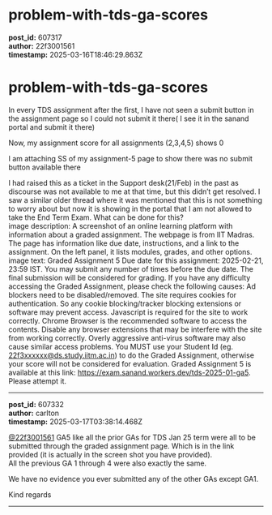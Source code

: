 # problem-with-tds-ga-scores

**post_id:** 607317  
**author:** 22f3001561  
**timestamp:** 2025-03-16T18:46:29.863Z

# problem-with-tds-ga-scores

In every TDS assignment after the first, I have not seen a submit button in the assignment page so I could not submit it there( I see it in the sanand portal and submit it there)

Now, my assignment score for all assignments (2,3,4,5) shows 0

I am attaching SS of my assignment-5 page to show there was no submit button available there

I had raised this as a ticket in the Support desk(21/Feb) in the past as discourse was not available to me at that time, but this didn’t get resolved. I saw a similar older thread where it was mentioned that this is not something to worry about but now it is showing in the portal that I am not allowed to take the End Term Exam. What can be done for this?  
image description: A screenshot of an online learning platform with information about a graded assignment. The webpage is from IIT Madras. The page has information like due date, instructions, and a link to the assignment. On the left panel, it lists modules, grades, and other options.
image text:
Graded Assignment 5
Due date for this assignment: 2025-02-21, 23:59 IST.
You may submit any number of times before the due date. The final submission will be considered for grading.
If you have any difficulty accessing the Graded Assignment, please check the following causes:
Ad blockers need to be disabled/removed.
The site requires cookies for authentication. So any cookie blocking/tracker blocking extensions or software may prevent access.
Javascript is required for the site to work correctly.
Chrome Browser is the recommended software to access the contents.
Disable any browser extensions that may be interfere with the site from working correctly.
Overly aggressive anti-virus software may also cause similar access problems.
You MUST use your Student Id (eg. 22f3xxxxxx@ds.study.iitm.ac.in) to do the Graded Assignment, otherwise your score will not be considered for evaluation.
Graded Assignment 5 is available at this link: https://exam.sanand.workers.dev/tds-2025-01-ga5. Please attempt it.

---

**post_id:** 607332  
**author:** carlton  
**timestamp:** 2025-03-17T03:38:14.468Z

[@22f3001561](/u/22f3001561) GA5 like all the prior GAs for TDS Jan 25 term were all to be submitted through the graded assignment page. Which is in the link provided (it is actually in the screen shot you have provided).  
All the previous GA 1 through 4 were also exactly the same.

We have no evidence you ever submitted any of the other GAs except GA1.

Kind regards

---

